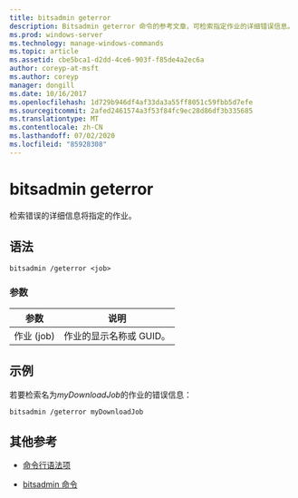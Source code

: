 ```yaml
---
title: bitsadmin geterror
description: Bitsadmin geterror 命令的参考文章，可检索指定作业的详细错误信息。
ms.prod: windows-server
ms.technology: manage-windows-commands
ms.topic: article
ms.assetid: cbe5bca1-d2dd-4ce6-903f-f85de4a2ec6a
author: coreyp-at-msft
ms.author: coreyp
manager: dongill
ms.date: 10/16/2017
ms.openlocfilehash: 1d729b946df4af33da3a55ff8051c59fbb5d7efe
ms.sourcegitcommit: 2afed2461574a3f53f84fc9ec28d86df3b335685
ms.translationtype: MT
ms.contentlocale: zh-CN
ms.lasthandoff: 07/02/2020
ms.locfileid: "85928308"
---
```

# <a name="bitsadmin-geterror"></a>bitsadmin geterror

检索错误的详细信息将指定的作业。

## <a name="syntax"></a>语法

```
bitsadmin /geterror <job>
```

### <a name="parameters"></a>参数

| 参数 | 说明 |
| -------------- | -------------- |
| 作业 (job) | 作业的显示名称或 GUID。 |

## <a name="examples"></a>示例

若要检索名为*myDownloadJob*的作业的错误信息：

```
bitsadmin /geterror myDownloadJob
```

## <a name="additional-references"></a>其他参考

- [命令行语法项](command-line-syntax-key.md)

- [bitsadmin 命令](bitsadmin.md)
